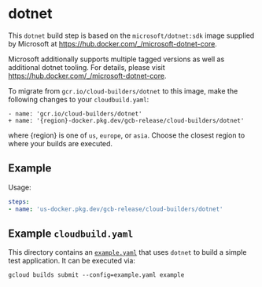 # dotnet

This `dotnet` build step is based on the `microsoft/dotnet:sdk` image supplied by
Microsoft at https://hub.docker.com/_/microsoft-dotnet-core.

Microsoft additionally supports multiple tagged versions as well as additional
dotnet tooling. For details, please visit
https://hub.docker.com/_/microsoft-dotnet-core.

To migrate from `gcr.io/cloud-builders/dotnet` to this image, make the following
changes to your `cloudbuild.yaml`:

```
- name: 'gcr.io/cloud-builders/dotnet'
+ name: '{region}-docker.pkg.dev/gcb-release/cloud-builders/dotnet'
```

where {region} is one of `us`, `europe`, or `asia`. Choose the closest region to
where your builds are executed.

## Example

Usage:

```yaml
steps:
- name: 'us-docker.pkg.dev/gcb-release/cloud-builders/dotnet'
```

## Example `cloudbuild.yaml`

This directory contains an [`example.yaml`](example.yaml) that uses `dotnet` to
build a simple test application. It can be executed via:
```
gcloud builds submit --config=example.yaml example
```
